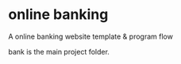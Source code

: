 # online banking
A online banking website template & program flow

bank is the main project folder.

